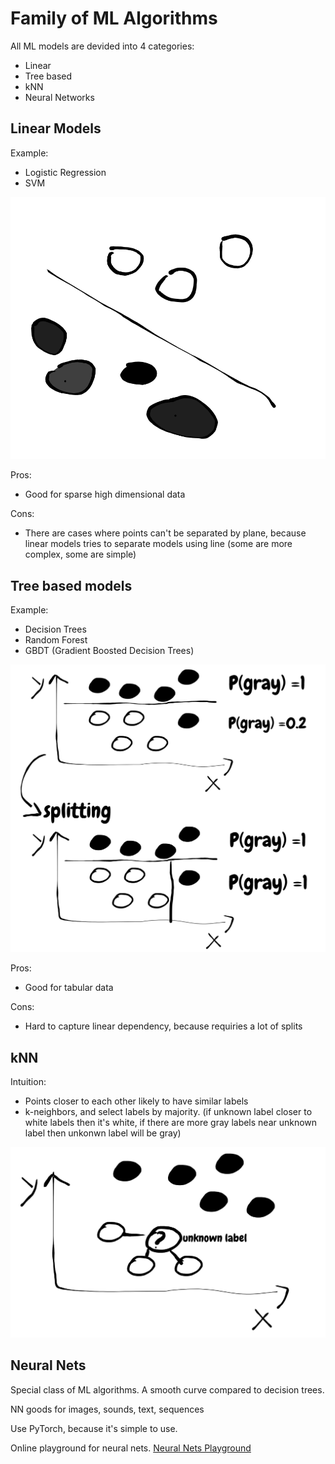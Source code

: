 
# Family of ML Algorithms

All ML models are devided into 4 categories:

- Linear
- Tree based
- kNN
- Neural Networks

## Linear Models

Example:
- Logistic Regression
- SVM


![image.png](images/linear_model.png)


Pros:
- Good for sparse high dimensional data

Cons:
- There are cases where points can't be separated by plane, because linear models tries to separate models using line (some are more complex, some are simple)

## Tree based models

Example:
- Decision Trees
- Random Forest
- GBDT (Gradient Boosted Decision Trees)

![image.png](images/tree_model.png)

Pros:
- Good for tabular data

Cons:
- Hard to capture linear dependency, because requiries a lot of splits

## kNN

Intuition: 
- Points closer to each other likely to have similar labels
- k-neighbors, and select labels by majority. (if unknown label closer to white labels then it's white, if there are more gray labels near unknown label then unkonwn label will be gray)


![image.png](images/knn_model.png)

## Neural Nets

Special class of ML algorithms. A smooth curve compared to decision trees.

NN goods for images, sounds, text, sequences

Use PyTorch, because it's simple to use.


Online playground for neural nets. [Neural Nets Playground](https://playground.tensorflow.org/#activation=tanh&batchSize=10&dataset=circle&regDataset=reg-plane&learningRate=0.03&regularizationRate=0&noise=0&networkShape=4,2&seed=0.53659&showTestData=false&discretize=false&percTrainData=50&x=true&y=true&xTimesY=false&xSquared=false&ySquared=false&cosX=false&sinX=false&cosY=false&sinY=false&collectStats=false&problem=classification&initZero=false&hideText=false)


```python

```
